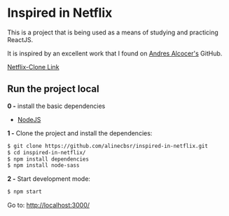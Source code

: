# Inspired in Netflix

This is a project that is being used as a means of studying and practicing ReactJS.

It is inspired by an excellent work that I found on [Andres Alcocer's](https://github.com/AndresXI) GitHub.

[Netflix-Clone Link](https://github.com/AndresXI/Netflix-Clone)

## Run the project local

**0 -** install the basic dependencies

- [NodeJS](https://nodejs.org/en/)

**1 -** Clone the project and install the dependencies:

```sh
$ git clone https://github.com/alinecbsr/inspired-in-netflix.git
$ cd inspired-in-netflix/
$ npm install dependencies
$ npm install node-sass
```

**2 -** Start development mode:

```sh
$ npm start
```

Go to: [http://localhost:3000/](http://localhost:3000/)
